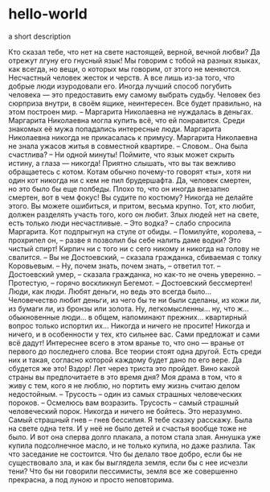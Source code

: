 # hello-world
a short description

Кто сказал тебе, что нет на свете настоящей, верной, вечной любви? Да отрежут лгуну его гнусный язык!
Мы говорим с тобой на разных языках, как всегда, но вещи, о которых мы говорим, от этого не меняются.
Несчастный человек жесток и черств. А все лишь из-за того, что добрые люди изуродовали его.
Иногда лучший способ погубить человека — это предоставить ему самому выбрать судьбу.
Человек без сюрприза внутри, в своём ящике, неинтересен.
Все будет правильно, на этом построен мир.
– Маргарита Николаевна не нуждалась в деньгах. Маргарита Николаевна могла купить всё, что ей понравится. Среди знакомых её мужа попадались интересные люди. Маргарита Николаевна никогда не прикасалась к примусу. Маргарита Николаевна не знала ужасов житья в совместной квартире.
– Словом.. Она была счастлива?
– Ни одной минуты!
Поймите, что язык может скрыть истину, а глаза — никогда!
Приятно слышать, что вы так вежливо обращаетесь с котом. Котам обычно почему-то говорят «ты», хотя ни один кот никогда ни с кем не пил брудершафта.
Да, человек смертен, но это было бы еще полбеды. Плохо то, что он иногда внезапно смертен, вот в чем фокус!
Вы судите по костюму? Никогда не делайте этого. Вы можете ошибиться, и притом, весьма крупно.
Тот, кто любит, должен разделять участь того, кого он любит.
Злых людей нет на свете, есть только люди несчастливые.
– Это водка? – слабо спросила Маргарита.
Кот подпрыгнул на стуле от обиды.
– Помилуйте, королева, – прохрипел он, – разве я позволил бы себе налить даме водки? Это чистый спирт!
Кирпич ни с того ни с сего никому и никогда на голову не свалится.
– Вы не Достоевский, – сказала гражданка, сбиваемая с толку Коровьевым.
– Ну, почем знать, почем знать, – ответил тот.
– Достоевский умер, – сказала гражданка, но как-то не очень уверенно.
– Протестую, – горячо воскликнул Бегемот. – Достоевский бессмертен!
Люди, как люди. Любят деньги, но ведь это всегда было… Человечество любит деньги, из чего бы те ни были сделаны, из кожи ли, из бумаги ли, из бронзы или золота. Ну, легкомысленны… ну, что ж… обыкновенные люди… в общем, напоминают прежних… квартирный вопрос только испортил их…
Никогда и ничего не просите! Никогда и ничего, и в особенности у тех, кто сильнее вас. Сами предложат и сами всё дадут!
Интереснее всего в этом вранье то, что оно — вранье от первого до последнего слова.
Все теории стоят одна другой. Есть среди них и такая, согласно которой каждому будет дано по его вере. Да сбудется же это!
Вздор! Лет через триста это пройдет.
Вино какой страны вы предпочитаете в это время дня?
Моя драма в том, что я живу с тем, кого я не люблю, но портить ему жизнь считаю делом недостойным.
– Трусость – один из самых страшных человеческих пороков.
– Осмелюсь вам возразить. Трусость – самый страшный человеческий порок.
Никогда и ничего не бойтесь. Это неразумно.
Самый страшный гнев – гнев бессилия.
Я тебе сказку расскажу. Была на свете одна тетя. И у неё не было детей и счастья вообще тоже не было. И вот она сперва долго плакала, а потом стала злая.
Аннушка уже купила подсолнечное масло, и не только купила, но даже разлила. Так что заседание не состоится.
Что бы делало твое добро, если бы не существовало зла, и как бы выглядела земля, если бы с нее исчезли тени?
Что бы ни говорили пессимисты, земля все же совершенно прекрасна, а под луною и просто неповторима.
